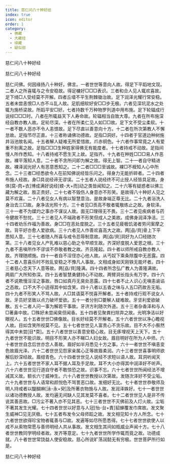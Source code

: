 ```yaml
---
title: 慈仁问八十种好经
index: true
icon: editor
order: 1
category:
  - 佛藏
  - 大藏经
  - 续藏
  - 疑似部
---
```


  慈仁问八十种好经  

慈仁问八十种好经  

慈仁问佛。何因缘扬八十种好。佛言。一者世世等意向人故。得足下平蹈地文现。二者人之所喜辄与之令安稳故。得足槦好□□□表识。三者和合人见人辄欢喜故。足下绮□人受经莫不开解。四者丘墙不平生荆棘锄治故。足下润泽光耀行常安稳。五者未尝恚恨□人亦不斗乱人故。足肌细软好安□□步无极。六者见深坑泥水之处辄为施桥梁故。所蹈平安□好。七者持数千万种物罗列道中用布施。足下轮辐成行说经□□□时。八者在所辄益天下人寿命故。轮辐相当自致大尊。九者在所布施深经自教亦教人故。足轮尽深。十者在所柔仁见人如□□故。足下文不受尘柔软。十一者不数人恶亦不令人恚恨故。足下尽直以善意向十方。十二者在所次第教人不懈怠故。足指节尽正直。十三者称诵佛功德故。足指□洞好。十四者于官道边种树施井浴池故名闻。十五者解人疑难无所爱惜故。爪赤铜色。十六者作事常竟之人有爱重不别离之故。足指□□□生种姓家得佛无有能度者。十七者持戒不动故。足指间慢人所作悉知。十八者持戒不愿生天上故。足指齐。十九者在种姓□□□易人作恶故。裸平落知人意。二十者不贪所问即为解之故。得无上智。二十一者自守精进故。裸泽润光好人有恶意悉知之。二十二者□□□至诚故。裸□不桎知人心中所念。二十三者□经悉欲令人在前知佛说经皆乐问之。得身力无能折碎者。二十四者布施人经故。身□具说经谛无谬误。二十五者人说经终不可止授人经皆具足故。身体[腐-肉+衣]博成满好说经[蝡-大+而]动之类皆闻知之。二十六等有疑惑者以佛三藏为解之故。胜正贵好。二十七者不毁伤人身意亦不形笑。是故得八十种好人见之莫不欢喜。二十八者见女人有病以智慧意治。是故身端正尊无比。二十九者浴洗人身治去三□故。身净洁光照十方。三十者见□贡高不敬者辄敬练止之故。身软泽。三十一者不为媒灼之事亦不谋议人故。面无□理得无不畏。三十二者见疾病者与药令健故不愁忧。三十三者见人不端政者不形笑但成人之美故。成佛身润泽净洁。三十四者劝乐作福为善故。身□□在恶处度脱之。三十五者见疲极饥渴者劳问案摩之故。背平好亦愈人爱欲病。三十六者见人作善欢喜高大之故。两[劦/貝]骨上下平悉知人意。三十七者随人所喜与戒令忍辱制意故。两[劦/貝]洞好为人□经随次第。三十八者见女人产乳难以慈心助之令早顺生故。齐深好度脱人爱恩之根。三十九者不恚嗔所作不谬误不恭敬者教之故。齐员隆起。四十者以师所戒自教亦教人故。齐理随顺施。四十一者自不淫侄亦心他人故。从丐奴下乘条除腹中无恶露。四十二者人意喜乐时不败乱安稳之不豫凡人事故。文相成身如天刚铁无能坏者。四十三者慈心念天下人意等故。两[劦/貝]隆满。四十四者所念弘广教人为善隆满故。两肩广大所知弥深。四十五者智慧勇健持心不动故。两臂洞长指头有万字。四十六者不说欺慢淫淫之事故。唇口如真丹无臭处恶露。四十七者不止人识心无嗔恚谕谄之态故。口不大不小适得其中如含笑。四十八者以五香之味与人五□药故舌无垢。四十九者不形笑人不骂人故。人□其语莫不悦喜开解者。五十者持戒行观不说女人故。牙员好坚致以点力破坏爱欲。五十一者分别□要解人疑难故。牙坚利爱欲破散。五十二者人问一事为解若干事故。牙济方利随次外道。五十三者杂香泽和与人□著鼻中故。□殊好未尝闻臭但闻香。五十四者见聚粪扫除弃之故。光明净洁以好眼视人。五十五者世世□佛像故。目长好经莫不开解者。五十六者世世以净心瞻视人故。目如含笑所视莫不见。五十七者世世见人富贵心不贪乐故。目不大不小察然得其中未尝[目*耎]。五十八者世世以善意安稳心故。目无痑埋视天上天下。五十九者世世不能识故。明目不形笑人亦不睇□人妇女故。眉目明好在所为人中师。六十者世世自念后世亦念人善故。眉好如半月悉见十方之事。六十一者世世不嗔恚变色故眉光泽。六十二者世世见怨家亲属心正等故眉柔润。六十三者世世喜事明师欲解后妙深经故。眉绀青色。六十四者世世见人说经不求短以语人故。耳洞听闻天上。六十五者世世不家人耳不据人耳及手足故。耳不大小亦得其中润泽好不听声。六十六者世世见行道自守者不敢惊恐之故。识事不忘。六十七者世世所闻经法不增减其义故。额长六寸威神生。六十八者世世教授以次第故。发随次泽好不受尘垢。六十九者世世与人语常和颜悦色不骂詈恶口故。发细好无比。七十者世世恭敬师及明人持戒者以醍醐麻[泳-永+臾]及所著衣物施与人故。发润泽姝好。七十一者世世以诸功德教授人故。发均遍无间缺人见其发莫不喜者。七十二者世世见人是非不传说其善恶故。□污尘不著入亦不见其恶。七十三者世世不灭佛前及人灯火故。尘垢不著其发生光耀。七十四者世世以好意与人冠[怡-台+責]貂蝉覆发巾席故。发文聚生威神□见无厌极。七十五者布发令父母师蹈之故。发文相见知十方人所念。七十六者世世欲得珍宝物者辄善与□故。发遍等如尽所愿悉得。七十七者世世欲使人以戒不从索物常愿与善师明经人共从事故。发文相生其间如瓶威业声闻十方。七十八者世世教同学明经者故。发齐等意定。七十九者世世所学作辄而竟之故。功德成就。八十者世世常饶益人使安稳故。慈心所说旷荡润懿无有穷极。世世菩萨所行如是。  

慈仁问八十种好经  
